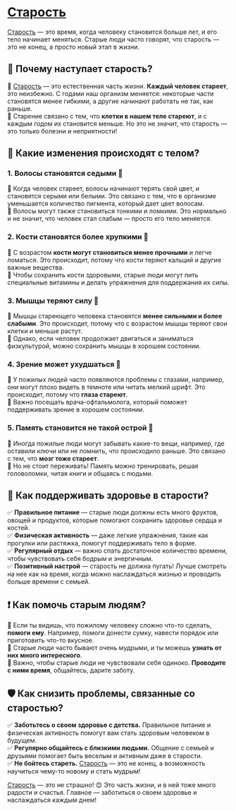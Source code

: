 # [Старость](old_age.md)

[Старость](old_age.md) — это время, когда человеку становится больше лет, и его тело начинает меняться. Старые люди часто говорят, что старость — это не конец, а просто новый этап в жизни.

## 🌱 Почему наступает старость?  
🔹 [Старость](old_age.md) — это естественная часть жизни. **Каждый человек стареет**, это неизбежно. С годами наш организм меняется: некоторые части становятся менее гибкими, а другие начинают работать не так, как раньше.  
🔹 Старение связано с тем, что **клетки в нашем теле стареют**, и с каждым годом их становится меньше. Но это не значит, что старость — это только болезни и неприятности!

## 🚨 Какие изменения происходят с телом?  

### **1. Волосы становятся седыми** 👵  
🔹 Когда человек стареет, волосы начинают терять свой цвет, и становятся серыми или белыми. Это связано с тем, что в организме уменьшается количество пигмента, который дает цвет волосам.  
🔹 Волосы могут также становиться тонкими и ломкими. Это нормально и не значит, что человек стал слабым — просто его тело меняется.

### **2. Кости становятся более хрупкими** 🦴  
🔹 С возрастом **кости могут становиться менее прочными** и легче ломаться. Это происходит, потому что кости теряют кальций и другие важные вещества.  
🔹 Чтобы сохранить кости здоровыми, старые люди могут пить специальные витамины и делать упражнения для поддержания их силы.

### **3. Мышцы теряют силу** 💪  
🔹 Мышцы стареющего человека становятся **менее сильными и более слабыми**. Это происходит, потому что с возрастом мышцы теряют свои клетки и меньше растут.  
🔹 Однако, если человек продолжает двигаться и заниматься физкультурой, можно сохранить мышцы в хорошем состоянии.

### **4. Зрение может ухудшаться** 👀  
🔹 У пожилых людей часто появляются проблемы с глазами, например, они могут плохо видеть в темноте или читать мелкий шрифт. Это происходит, потому что **глаза стареют**.  
🔹 Важно посещать врача-офтальмолога, который поможет поддерживать зрение в хорошем состоянии.

### **5. Память становится не такой острой** 🧠  
🔹 Иногда пожилые люди могут забывать какие-то вещи, например, где оставили ключи или не помнить, что происходило раньше. Это связано с тем, что **мозг тоже стареет**.  
🔹 Но не стоит переживать! Память можно тренировать, решая головоломки, читая книги и общаясь с людьми.

## 💊 Как поддерживать здоровье в старости?  
✅ **Правильное питание** — старые люди должны есть много фруктов, овощей и продуктов, которые помогают сохранить здоровье сердца и костей.  
✅ **Физическая активность** — даже легкие упражнения, такие как прогулки или растяжка, помогут поддерживать тело в форме.  
✅ **Регулярный отдых** — важно спать достаточное количество времени, чтобы чувствовать себя бодрым и энергичным.  
✅ **Позитивный настрой** — старость не должна пугать! Лучше смотреть на нее как на время, когда можно наслаждаться жизнью и проводить больше времени с семьей.

## ❗️ Как помочь старым людям?  
🔹 Если ты видишь, что пожилому человеку сложно что-то сделать, **помоги ему**. Например, помоги донести сумку, навести порядок или приготовить что-то вкусное.  
🔹 Старые люди часто бывают очень мудрыми, и ты можешь **узнать от них много интересного**.  
🔹 Важно, чтобы старые люди не чувствовали себя одиноко. **Проводите с ними время**, общайтесь, дарите заботу.

## 🛡 Как снизить проблемы, связанные со старостью?  
✅ **Заботьтесь о своем здоровье с детства.** Правильное питание и физическая активность помогут вам стать здоровым человеком в будущем.  
✅ **Регулярно общайтесь с близкими людьми.** Общение с семьей и друзьями помогает быть веселым и активным даже в старости.  
✅ **Не бойтесь стареть.** [Старость](old_age.md) — это не конец, а возможность научиться чему-то новому и стать мудрым!

[Старость](old_age.md) — это не страшно! 😊 Это часть жизни, и в ней тоже много радости и счастья. Главное — заботиться о своем здоровье и наслаждаться каждым днем!
